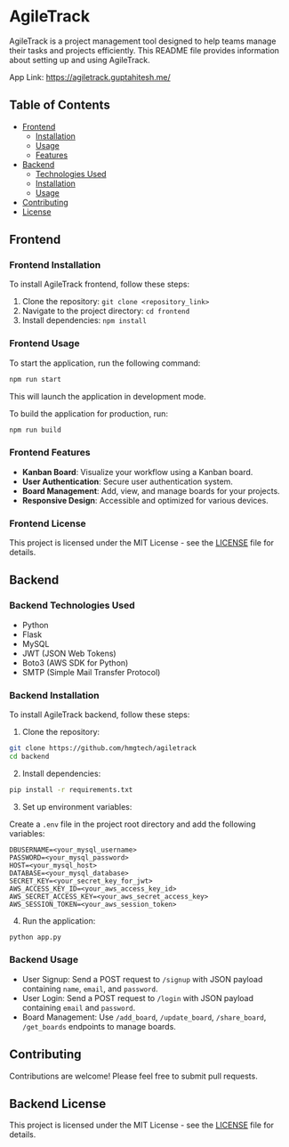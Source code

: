 # AgileTrack

AgileTrack is a project management tool designed to help teams manage their tasks and projects efficiently. This README file provides information about setting up and using AgileTrack.

App Link: https://agiletrack.guptahitesh.me/

## Table of Contents
- [Frontend](#frontend)
  - [Installation](#frontend-installation)
  - [Usage](#frontend-usage)
  - [Features](#frontend-features)
- [Backend](#backend)
  - [Technologies Used](#backend-technologies-used)
  - [Installation](#backend-installation)
  - [Usage](#backend-usage)
- [Contributing](#contributing)
- [License](#backend-license)

## Frontend

### Frontend Installation

To install AgileTrack frontend, follow these steps:

1. Clone the repository: `git clone <repository_link>`
2. Navigate to the project directory: `cd frontend`
3. Install dependencies: `npm install`

### Frontend Usage

To start the application, run the following command:

```bash
npm run start
```

This will launch the application in development mode.

To build the application for production, run:

```bash
npm run build
```

### Frontend Features

- **Kanban Board**: Visualize your workflow using a Kanban board.
- **User Authentication**: Secure user authentication system.
- **Board Management**: Add, view, and manage boards for your projects.
- **Responsive Design**: Accessible and optimized for various devices.

### Frontend License

This project is licensed under the MIT License - see the [LICENSE](LICENSE) file for details.

## Backend

### Backend Technologies Used

- Python
- Flask
- MySQL
- JWT (JSON Web Tokens)
- Boto3 (AWS SDK for Python)
- SMTP (Simple Mail Transfer Protocol)

### Backend Installation

To install AgileTrack backend, follow these steps:

1. Clone the repository:

```bash
git clone https://github.com/hmgtech/agiletrack
cd backend
```

2. Install dependencies:

```bash
pip install -r requirements.txt
```

3. Set up environment variables:

Create a `.env` file in the project root directory and add the following variables:

```
DBUSERNAME=<your_mysql_username>
PASSWORD=<your_mysql_password>
HOST=<your_mysql_host>
DATABASE=<your_mysql_database>
SECRET_KEY=<your_secret_key_for_jwt>
AWS_ACCESS_KEY_ID=<your_aws_access_key_id>
AWS_SECRET_ACCESS_KEY=<your_aws_secret_access_key>
AWS_SESSION_TOKEN=<your_aws_session_token>
```

4. Run the application:

```bash
python app.py
```

### Backend Usage

- User Signup: Send a POST request to `/signup` with JSON payload containing `name`, `email`, and `password`.
- User Login: Send a POST request to `/login` with JSON payload containing `email` and `password`.
- Board Management: Use `/add_board`, `/update_board`, `/share_board`, `/get_boards` endpoints to manage boards.

## Contributing

Contributions are welcome! Please feel free to submit pull requests.

## Backend License

This project is licensed under the MIT License - see the [LICENSE](LICENSE) file for details.
